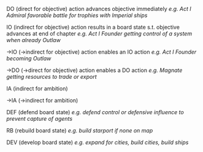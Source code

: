 
DO
(direct for objective) action advances objective immediately
*e.g. Act I Admiral favorable battle for trophies with Imperial ships*

IO
(indirect for objective) action results in a board state s.t. objective advances at end of chapter
*e.g. Act I Founder getting control of a system when already Outlaw*

->IO
(->indirect for objective) action enables an IO action
*e.g. Act I Founder becoming Outlaw*

->DO
(->direct for objective) action enables a DO action
*e.g. Magnate getting resources to trade or export*

IA
(indirect for ambition)

->IA
(->indirect for ambition)

DEF
(defend board state)
*e.g. defend control or defensive influence to prevent capture of agents*

RB
(rebuild board state)
*e.g. build starport if none on map*

DEV
(develop board state)
*e.g. expand for cities, build cities, build ships*
